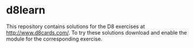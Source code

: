 # d8learn

This repository contains solutions for the D8 exercises at http://www.d8cards.com/.
To try these solutions download and enable the module for the corresponding exercise.
